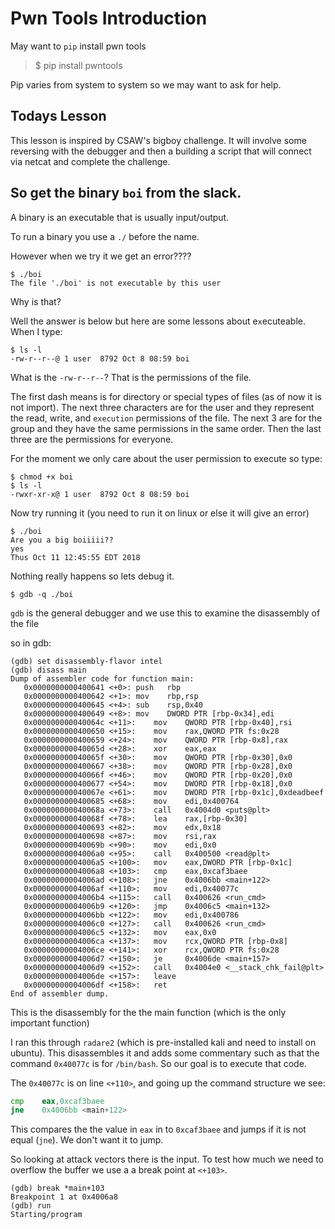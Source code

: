 # Pwn Tools Introduction

May want to `pip` install pwn tools

> $ pip install pwntools

Pip varies from system to system so we may want to ask for help.

## Todays Lesson
This lesson is inspired by CSAW's bigboy challenge. It will involve some reversing with the debugger and then a building a script that will connect via netcat and complete the challenge.

## So get the binary `boi` from the slack.
A binary is an executable that is usually input/output.

To run a binary you use a `./` before the name.

However when we try it we get an error????
```
$ ./boi
The file './boi' is not executable by this user
```

Why is that?

Well the answer is below but here are some lessons about e`x`ecuteable. When I type:

```
$ ls -l
-rw-r--r--@ 1 user  8792 Oct 8 08:59 boi
```
What is the `-rw-r--r--`? That is the permissions of the file.

The first dash means is for directory or special types of files (as of now it is not import). The next three characters are for the user and they represent the read, write, and `execution` permissions of the file. The next 3 are for the group and they have the same permissions in the same order. Then the last three are the permissions for everyone.

For the moment we only care about the user permission to execute so type:
```
$ chmod +x boi
$ ls -l
-rwxr-xr-x@ 1 user  8792 Oct 8 08:59 boi
```

Now try running it (you need to run it on linux or else it will give an error)

```
$ ./boi
Are you a big boiiiii??
yes
Thus Oct 11 12:45:55 EDT 2018
```

Nothing really happens so lets debug it.
```
$ gdb -q ./boi
```

`gdb` is the general debugger and we use this to examine the disassembly of the file

so in gdb:
```
(gdb) set disassembly-flavor intel
(gdb) disass main
Dump of assembler code for function main:
   0x0000000000400641 <+0>:	push   rbp
   0x0000000000400642 <+1>:	mov    rbp,rsp
   0x0000000000400645 <+4>:	sub    rsp,0x40
   0x0000000000400649 <+8>:	mov    DWORD PTR [rbp-0x34],edi
   0x000000000040064c <+11>:	mov    QWORD PTR [rbp-0x40],rsi
   0x0000000000400650 <+15>:	mov    rax,QWORD PTR fs:0x28
   0x0000000000400659 <+24>:	mov    QWORD PTR [rbp-0x8],rax
   0x000000000040065d <+28>:	xor    eax,eax
   0x000000000040065f <+30>:	mov    QWORD PTR [rbp-0x30],0x0
   0x0000000000400667 <+38>:	mov    QWORD PTR [rbp-0x28],0x0
   0x000000000040066f <+46>:	mov    QWORD PTR [rbp-0x20],0x0
   0x0000000000400677 <+54>:	mov    DWORD PTR [rbp-0x18],0x0
   0x000000000040067e <+61>:	mov    DWORD PTR [rbp-0x1c],0xdeadbeef
   0x0000000000400685 <+68>:	mov    edi,0x400764
   0x000000000040068a <+73>:	call   0x4004d0 <puts@plt>
   0x000000000040068f <+78>:	lea    rax,[rbp-0x30]
   0x0000000000400693 <+82>:	mov    edx,0x18
   0x0000000000400698 <+87>:	mov    rsi,rax
   0x000000000040069b <+90>:	mov    edi,0x0
   0x00000000004006a0 <+95>:	call   0x400500 <read@plt>
   0x00000000004006a5 <+100>:	mov    eax,DWORD PTR [rbp-0x1c]
   0x00000000004006a8 <+103>:	cmp    eax,0xcaf3baee
   0x00000000004006ad <+108>:	jne    0x4006bb <main+122>
   0x00000000004006af <+110>:	mov    edi,0x40077c
   0x00000000004006b4 <+115>:	call   0x400626 <run_cmd>
   0x00000000004006b9 <+120>:	jmp    0x4006c5 <main+132>
   0x00000000004006bb <+122>:	mov    edi,0x400786
   0x00000000004006c0 <+127>:	call   0x400626 <run_cmd>
   0x00000000004006c5 <+132>:	mov    eax,0x0
   0x00000000004006ca <+137>:	mov    rcx,QWORD PTR [rbp-0x8]
   0x00000000004006ce <+141>:	xor    rcx,QWORD PTR fs:0x28
   0x00000000004006d7 <+150>:	je     0x4006de <main+157>
   0x00000000004006d9 <+152>:	call   0x4004e0 <__stack_chk_fail@plt>
   0x00000000004006de <+157>:	leave  
   0x00000000004006df <+158>:	ret    
End of assembler dump.
```

This is the disassembly for the the main function (which is the only important function)

I ran this through `radare2` (which is pre-installed kali and need to install on ubuntu). This disassembles it and adds some commentary such as that the command `0x40077c` is for `/bin/bash`. So our goal is to execute that code.

The `0x40077c` is on line `<+110>`, and going up the command structure we see:
```asm
cmp    eax,0xcaf3baee
jne    0x4006bb <main+122>
```
This compares the the value in `eax` in to `0xcaf3baee` and jumps if it is not equal (`jne`). We don't want it to jump.

So looking at attack vectors there is the input. To test how much we need to overflow the buffer we use a a break point at `<+103>`.
```
(gdb) break *main+103
Breakpoint 1 at 0x4006a8
(gdb) run
Starting/program

